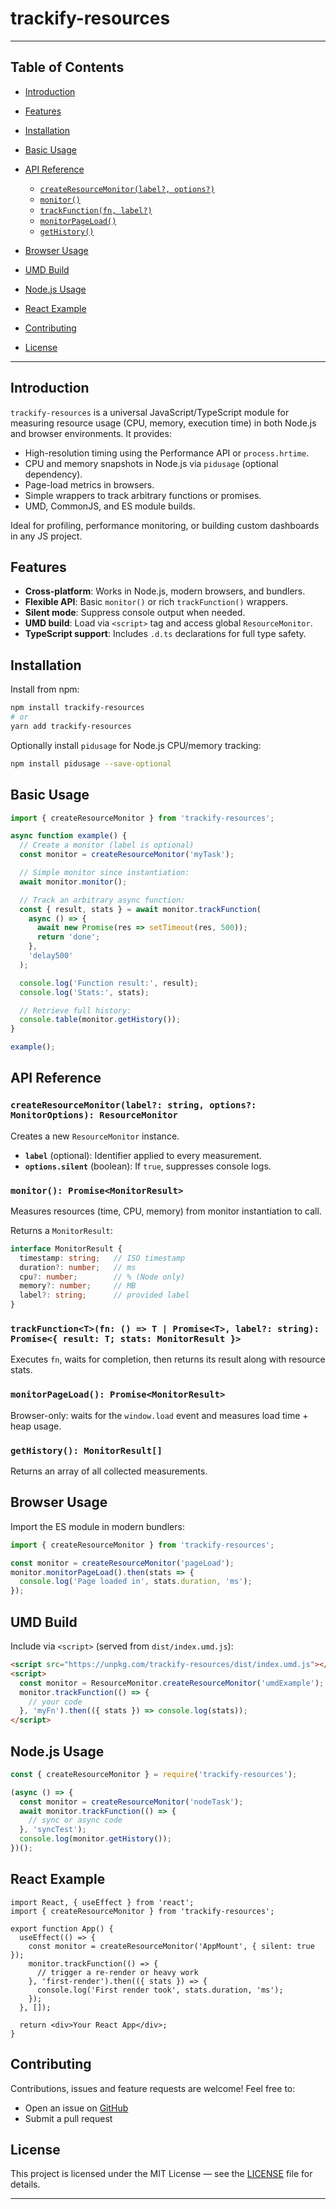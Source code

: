# trackify-resources

[//]: # ([![npm version][npm-badge]][npm-link] [![License: MIT][license-badge]][license-link])

---

## Table of Contents

* [Introduction](#introduction)
* [Features](#features)
* [Installation](#installation)
* [Basic Usage](#basic-usage)
* [API Reference](#api-reference)

    * [`createResourceMonitor(label?, options?)`](#createresourcemonitorglabel-options)
    * [`monitor()`](#monitor)
    * [`trackFunction(fn, label?)`](#trackfunctionfn-label)
    * [`monitorPageLoad()`](#monitorpageload)
    * [`getHistory()`](#gethistory)
* [Browser Usage](#browser-usage)
* [UMD Build](#umd-build)
* [Node.js Usage](#nodejs-usage)
* [React Example](#react-example)
* [Contributing](#contributing)
* [License](#license)

---

## Introduction

`trackify-resources` is a universal JavaScript/TypeScript module for measuring resource usage (CPU, memory, execution time) in both Node.js and browser environments. It provides:

* High-resolution timing using the Performance API or `process.hrtime`.
* CPU and memory snapshots in Node.js via `pidusage` (optional dependency).
* Page-load metrics in browsers.
* Simple wrappers to track arbitrary functions or promises.
* UMD, CommonJS, and ES module builds.

Ideal for profiling, performance monitoring, or building custom dashboards in any JS project.

## Features

* **Cross-platform**: Works in Node.js, modern browsers, and bundlers.
* **Flexible API**: Basic `monitor()` or rich `trackFunction()` wrappers.
* **Silent mode**: Suppress console output when needed.
* **UMD build**: Load via `<script>` tag and access global `ResourceMonitor`.
* **TypeScript support**: Includes `.d.ts` declarations for full type safety.

## Installation

Install from npm:

```bash
npm install trackify-resources
# or
yarn add trackify-resources
```

Optionally install `pidusage` for Node.js CPU/memory tracking:

```bash
npm install pidusage --save-optional
```

## Basic Usage

```ts
import { createResourceMonitor } from 'trackify-resources';

async function example() {
  // Create a monitor (label is optional)
  const monitor = createResourceMonitor('myTask');

  // Simple monitor since instantiation:
  await monitor.monitor();

  // Track an arbitrary async function:
  const { result, stats } = await monitor.trackFunction(
    async () => {
      await new Promise(res => setTimeout(res, 500));
      return 'done';
    },
    'delay500'
  );

  console.log('Function result:', result);
  console.log('Stats:', stats);

  // Retrieve full history:
  console.table(monitor.getHistory());
}

example();
```

## API Reference

### `createResourceMonitor(label?: string, options?: MonitorOptions): ResourceMonitor`

Creates a new `ResourceMonitor` instance.

* **`label`** (optional): Identifier applied to every measurement.
* **`options.silent`** (boolean): If `true`, suppresses console logs.

### `monitor(): Promise<MonitorResult>`

Measures resources (time, CPU, memory) from monitor instantiation to call.

Returns a `MonitorResult`:

```ts
interface MonitorResult {
  timestamp: string;   // ISO timestamp
  duration?: number;   // ms
  cpu?: number;        // % (Node only)
  memory?: number;     // MB
  label?: string;      // provided label
}
```

### `trackFunction<T>(fn: () => T | Promise<T>, label?: string): Promise<{ result: T; stats: MonitorResult }>`

Executes `fn`, waits for completion, then returns its result along with resource stats.

### `monitorPageLoad(): Promise<MonitorResult>`

Browser-only: waits for the `window.load` event and measures load time + heap usage.

### `getHistory(): MonitorResult[]`

Returns an array of all collected measurements.

## Browser Usage

Import the ES module in modern bundlers:

```js
import { createResourceMonitor } from 'trackify-resources';

const monitor = createResourceMonitor('pageLoad');
monitor.monitorPageLoad().then(stats => {
  console.log('Page loaded in', stats.duration, 'ms');
});
```

## UMD Build

Include via `<script>` (served from `dist/index.umd.js`):

```html
<script src="https://unpkg.com/trackify-resources/dist/index.umd.js"></script>
<script>
  const monitor = ResourceMonitor.createResourceMonitor('umdExample');
  monitor.trackFunction(() => {
    // your code
  }, 'myFn').then(({ stats }) => console.log(stats));
</script>
```

## Node.js Usage

```js
const { createResourceMonitor } = require('trackify-resources');

(async () => {
  const monitor = createResourceMonitor('nodeTask');
  await monitor.trackFunction(() => {
    // sync or async code
  }, 'syncTest');
  console.log(monitor.getHistory());
})();
```

## React Example

```tsx
import React, { useEffect } from 'react';
import { createResourceMonitor } from 'trackify-resources';

export function App() {
  useEffect(() => {
    const monitor = createResourceMonitor('AppMount', { silent: true });
    monitor.trackFunction(() => {
      // trigger a re-render or heavy work
    }, 'first-render').then(({ stats }) => {
      console.log('First render took', stats.duration, 'ms');
    });
  }, []);

  return <div>Your React App</div>;
}
```

## Contributing

Contributions, issues and feature requests are welcome! Feel free to:

* Open an issue on [GitHub][github-issues]
* Submit a pull request

[//]: # (Please read [CONTRIBUTING.md]&#40;CONTRIBUTING.md&#41; for details.)

## License

This project is licensed under the MIT License — see the [LICENSE](LICENSE) file for details.

---

[//]: # ([npm-badge]: https://img.shields.io/npm/v/trackify-resources.svg)

[//]: # ([npm-link]: https://www.npmjs.com/package/trackify-resources)
[license-badge]: https://img.shields.io/badge/License-MIT-yellow.svg
[license-link]: LICENSE
[github-issues]: https://github.com/your-username/trackify-resources/issues
